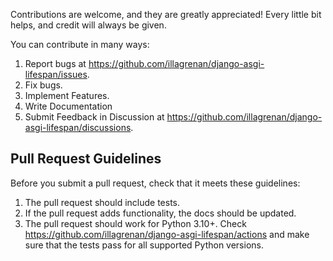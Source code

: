 Contributions are welcome, and they are greatly appreciated! Every little bit
helps, and credit will always be given.

You can contribute in many ways:

1. Report bugs at <https://github.com/illagrenan/django-asgi-lifespan/issues>.
2. Fix bugs.
3. Implement Features.
4. Write Documentation
5. Submit Feedback in Discussion at <https://github.com/illagrenan/django-asgi-lifespan/discussions>.

## Pull Request Guidelines

Before you submit a pull request, check that it meets these guidelines:

1. The pull request should include tests.
2. If the pull request adds functionality, the docs should be updated.
3. The pull request should work for Python 3.10+. Check
   https://github.com/illagrenan/django-asgi-lifespan/actions
   and make sure that the tests pass for all supported Python versions.

